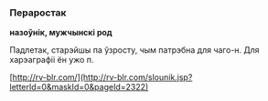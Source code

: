 ### Пераростак
**назоўнік, мужчынскі род**

Падлетак, старэйшы па ўзросту, чым патрэбна для чаго-н. Для харэаграфіі ён ужо п.

<a rel="author">[http://rv-blr.com/](http://rv-blr.com/slounik.jsp?letterId=0&maskId=0&pageId=2322)</a>
